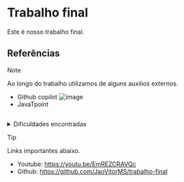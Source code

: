 
# Trabalho final

Este é nosso trabalho final.

## Referências
> [!NOTE]
> Ao longo do trabalho utilizamos de alguns auxilios externos.
> - Github copilot ![image](https://img.shields.io/badge/GitHub-100000?style=for-the-badge&logo=github&logoColor=white)
>  - JavaTpoint 
##
<details>

<summary>Dificuldades encontradas</summary>

### Métodos

 Nos tivemos algumas dificuldades relacionadas ha alguns Métodos
 exemplo seria o de dados_bicicleta.

```Java
   private Bicicleta dados_bicicleta;
```

</details>

> [!TIP]
> Links importantes abaixo.
>  * Youtube: https://youtu.be/EmREZCRAVQc
>  * Github: https://github.com/JaoVitorMS/trabalho-final
